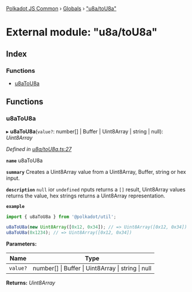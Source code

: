 [Polkadot JS Common](../README.md) › [Globals](../globals.md) › ["u8a/toU8a"](_u8a_tou8a_.md)

# External module: "u8a/toU8a"

## Index

### Functions

* [u8aToU8a](_u8a_tou8a_.md#u8atou8a)

## Functions

###  u8aToU8a

▸ **u8aToU8a**(`value?`: number[] | Buffer | Uint8Array | string | null): *Uint8Array*

*Defined in [u8a/toU8a.ts:27](https://github.com/polkadot-js/common/blob/241febb7/packages/util/src/u8a/toU8a.ts#L27)*

**`name`** u8aToU8a

**`summary`** Creates a Uint8Array value from a Uint8Array, Buffer, string or hex input.

**`description`** 
`null` ior `undefined` nputs returns a `[]` result, Uint8Array values returns the value, hex strings returns a Uint8Array representation.

**`example`** 
<BR>

```javascript
import { u8aToU8a } from '@polkadot/util';

u8aToU8a(new Uint8Array([0x12, 0x34]); // => Uint8Array([0x12, 0x34])
u8aToU8a(0x1234); // => Uint8Array([0x12, 0x34])
```

**Parameters:**

Name | Type |
------ | ------ |
`value?` | number[] &#124; Buffer &#124; Uint8Array &#124; string &#124; null |

**Returns:** *Uint8Array*
